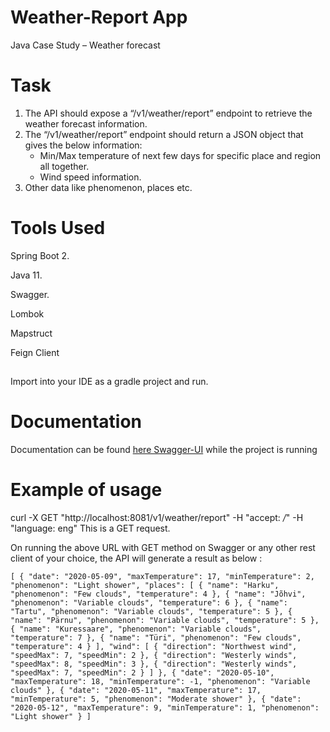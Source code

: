 # Weather-Report App
Java Case Study – Weather forecast 

# Task
 1. The API should expose a ​“/v1/weather/report”​​ endpoint to retrieve the weather forecast information.  
 2. The​ “/v1/weather/report” ​​endpoint should return a JSON object that gives the below information: 
    * Min/Max temperature of next few days for specific place and region all together.
    * Wind speed information. 
 3. Other data like phenomenon, places etc.
 
# Tools Used

Spring Boot 2.

Java 11.

Swagger.

Lombok

Mapstruct

Feign Client

## 

Import into your IDE as a gradle project and run.

# Documentation

Documentation can be found [here Swagger-UI](http://localhost:8081/swagger-ui.html) while the project is running 

# Example of usage 

curl -X GET "http://localhost:8081/v1/weather/report" -H "accept: */*" -H "language: eng"
This is a GET request.

On running the above URL with GET method on Swagger or any other rest client of your choice, the API will generate a result as below :

`[
   {
     "date": "2020-05-09",
     "maxTemperature": 17,
     "minTemperature": 2,
     "phenomenon": "Light shower",
     "places": [
       {
         "name": "Harku",
         "phenomenon": "Few clouds",
         "temperature": 4
       },
       {
         "name": "Jõhvi",
         "phenomenon": "Variable clouds",
         "temperature": 6
       },
       {
         "name": "Tartu",
         "phenomenon": "Variable clouds",
         "temperature": 5
       },
       {
         "name": "Pärnu",
         "phenomenon": "Variable clouds",
         "temperature": 5
       },
       {
         "name": "Kuressaare",
         "phenomenon": "Variable clouds",
         "temperature": 7
       },
       {
         "name": "Türi",
         "phenomenon": "Few clouds",
         "temperature": 4
       }
     ],
     "wind": [
       {
         "direction": "Northwest wind",
         "speedMax": 7,
         "speedMin": 2
       },
       {
         "direction": "Westerly winds",
         "speedMax": 8,
         "speedMin": 3
       },
       {
         "direction": "Westerly winds",
         "speedMax": 7,
         "speedMin": 2
       }
     ]
   },
   {
     "date": "2020-05-10",
     "maxTemperature": 18,
     "minTemperature": -1,
     "phenomenon": "Variable clouds"
   },
   {
     "date": "2020-05-11",
     "maxTemperature": 17,
     "minTemperature": 5,
     "phenomenon": "Moderate shower"
   },
   {
     "date": "2020-05-12",
     "maxTemperature": 9,
     "minTemperature": 1,
     "phenomenon": "Light shower"
   }
 ]`
